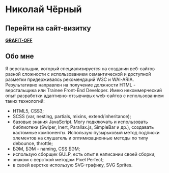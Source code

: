 # Николай Чёрный

## Перейти на сайт-визитку
[**GRAFIT-OFF**](https://grafit-off.github.io/grafit-off/build) 

## Обо мне 
Я верстальщик, который специализируется на создании веб-сайтов разной сложности с использованием семантической и доступной разметки придерживаясь рекомендаций W3C и WAI-ARIA. 
Результативно направлен на получение должности HTML - верстальщика или Trainee Front-End Developer. 
Имею некоммерческий опыт разработки адаптивно-отзывчивых web-сайтов с использованием таких технологий: 

* HTML5, CSS3; 
* SCSS (var, nesting, partials, mixins, extend/inheritance); 
* базовые знания JavaScript. Могу подключать и использовать библиотеки (Swiper, Inert, Parallax.js, SimpleBar и др.), создавать кастомные компоненты. Использую пузырьковый метод подписки элементов на слушатель и оптимизационные методы по типу debounce, throttle;
* БЭМ, БЭМ - naming, CSS БЭМ; 
* использую сборщик GULP, есть опыт в написании своей сборки; 
* знаком с версткой методом Pixel Perfect; 
* в своей верстке использую SVG-графику, SVG Sprites.
